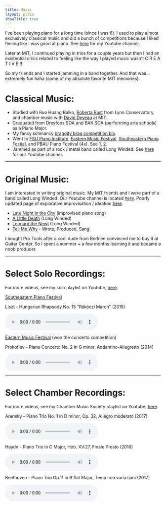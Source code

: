 ```yaml
---
title: Music
layout: plain
showTitle: true
---
```


I've been playing piano for a long time (since I was 6). I used to play almost exclusively classical music and did a bunch of competitions because I liked feeling like I was good at piano. See [here](https://youtube.com/catherinezng) for my Youtube channel.

Later at MIT, I continued playing in trios for a couple years but then I had an existential crisis related to feeling like the way I played music wasn't C R E A T I V E!!!

So my friends and I started jamming in a band together. And that was... extremely fun haha (some of my absolute favorite MIT memories).

# Classical Music:

- Studied with Ruo Huang Balko, [Roberta Rust](http://www.robertarust.com/) from Lynn Conservatory, and chamber music with [David Deveau](https://mta.mit.edu/person/david-deveau) at MIT.
- Graduated from Dreyfoos SOA and BAK SOA (performing arts schools) as a Piano Major.
- My fancy schmancy [braggity brag competition bio](https://southeasternpianofestival.com/study/participants/2015/#zeng). 
- Went to [FSU Piano Institute](https://www.themuseatdreyfoos.com/arts/2013/07/24/symphonic-studies-at-florida-state/), [Eastern Music Festival](http://easternmusicfestival.org/study/competition), [Southeastern Piano Festial](http://sepf.music.sc.edu/study/participants/2015/#zeng), and PBAU Piano Festival (4x). See [1](https://soafi.org/spotlight/keys-success), [2](https://www.themuseatdreyfoos.com/arts/2015/07/17/summer-program-spotlight-catherine-zeng/).
- Jammed as part of a rock / metal band called Long Winded. See [here](https://www.youtube.com/channel/UCqN3KhL_UCuRmt779zJiS9Q) for our Youtube channel.

---

# Original Music:

I am interested in writing original music. My MIT friends and I were part of a band called Long Winded. Our Youtube channel is located [here](https://www.youtube.com/channel/UCqN3KhL_UCuRmt779zJiS9Q). Poorly updated page of explorative improvisation / ideation [here](tunes).

- [Late Night in the City](https://youtu.be/icV59SnivY4) (improvised piano song)
- [A Little Death](https://www.youtube.com/watch?v=7LvT2J-Da3E) (Long Winded)
- [Leonard the Newt](https://www.youtube.com/watch?v=BBv5vCy3-oo) (Long Winded)
- [Tell Me Why](https://www.youtube.com/watch?v=Wah_I0fOKSc) - Wrote, Produced, Sang


I bought Pro Tools after a cool dude from Berklee convinced me to buy it at Guitar Center. So I spent a summer + a few months learning it and became a noob producer.

---

# Select Solo Recordings:

For more videos, see my solo playlist on Youtube, [here](https://www.youtube.com/watch?v=TL6jHsmB71I&list=PL4wJPlw4utnVxD4-so-q7plTSFtjfPJiK).


[Southeastern Piano Festival](http://sepf.music.sc.edu/study/participants/2015/#zeng)

Liszt - Hungarian Rhapsody No. 15 "Rákóczi March" (2015)

<audio src="/assets/music/liszt.mp3" controls preload></audio>

[Eastern Music Festival](http://easternmusicfestival.org/study/competition) (won the concerto competition)

Prokofiev - Piano Concerto No. 2 in G minor, Andantino-Allegretto (2014)

<audio src="/assets/music/prokofiev.mp3" controls preload></audio>

---

# Select Chamber Recordings:


For more videos, see my Chamber Music Society playlist on Youtube, [here](https://www.youtube.com/watch?v=uvQj_YPu7uA&list=PL4wJPlw4utnVqaBTGVOP5dmdFuBVCIHcb).


Arensky - Piano Trio No. 1 in D minor, Op. 32, Allegro moderato (2017)

<audio src="/assets/music/arensky1.mp3" controls preload></audio>

Haydn - Piano Trio in C Major, Hob. XV:27, Finale Presto (2016)

<audio src="/assets/music/haydn3.mp3" controls preload></audio>

Beethoven - Piano Trio Op.11 in B flat Major, Tema con variazioni (2017)

<audio src="/assets/music/beethoven3.mp3" controls preload></audio>